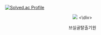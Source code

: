 [![Solved.ac Profile](http://mazassumnida.wtf/api/generate_badge?boj=hatake0901)](https://solved.ac/hatake0901)
<div align=center
  <img src="https://img.shields.io/badge/Kubernetes-326CE5?style=for-the-badge&logo=Kubernetes&logoColor=white">
  <img src="https://img.shields.io/badge/Python-3776AB?style=for-the-badge&logo=Python&logoColor=white">
<\div>

브실골탈출기원
